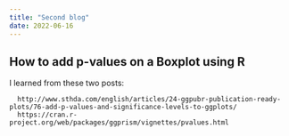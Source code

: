 ```yaml
---
title: "Second blog"
date: 2022-06-16
---
```




## How to add p-values on a Boxplot using R

I learned from these two posts:
```
  http://www.sthda.com/english/articles/24-ggpubr-publication-ready-plots/76-add-p-values-and-significance-levels-to-ggplots/
  https://cran.r-project.org/web/packages/ggprism/vignettes/pvalues.html
```
